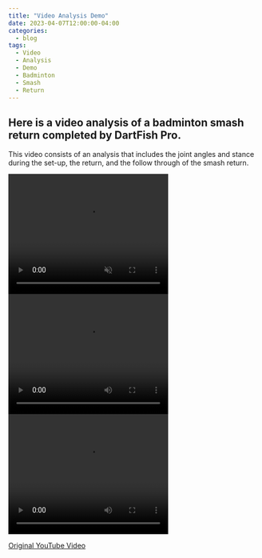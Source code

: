 ```yaml
---
title: "Video Analysis Demo"
date: 2023-04-07T12:00:00-04:00
categories:
  - blog
tags:
  - Video
  - Analysis
  - Demo
  - Badminton
  - Smash
  - Return
---
```


<h2>Here is a video analysis of a badminton smash return completed by DartFish Pro.</h2>
<p>This video consists of an analysis that includes the joint angles and stance during the set-up, the return, and the follow through of the smash return.</p>

<video width="320" height="240" controls autoplay muted loop playsinline>
    <source src="/assets/images/BadmintonReceive.mp4" type="video/mp4">
    </video>
    
 <video width="320" height="240" controls>
    <source src="BadmintonReceive.mp4" type="video/mp4">
    </video>
 
 <video width="320" height="240" controls>
  <source type="video/mp4" src="https://github.com/dianna-huynh/381Project/blob/master/assets/images/BadmintonReceive.mp4">
</video>
   

<a href="https://youtu.be/gwDNZsEEvJ4?t=20">Original YouTube Video</a>

